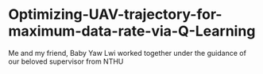 # Optimizing-UAV-trajectory-for-maximum-data-rate-via-Q-Learning
Me and my friend, Baby Yaw Lwi worked together under the guidance of our beloved supervisor from NTHU
